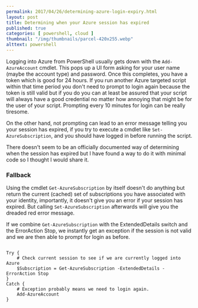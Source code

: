 ```yaml
---
permalink: 2017/04/26/determining-azure-login-expiry.html
layout: post
title: Determining when your Azure session has expired
published: true
categories: [ powershell, cloud ]
thumbnail: "/img/thumbnails/parcel-420x255.webp"
alttext: powershell
---
```


Logging into Azure from PowerShell usually gets down with the <code>Add-AzureAccount</code>
cmdlet. This pops up a UI form asking for your user name (maybe the account type) and password. Once
this completes, you have a token which is good for 24 hours. If you run another Azure targeted
script within that time period you don't need to prompt to login again because the token is
still valid but if you do you can at least be assured that your script will always have a good
credential no matter how annoying that might be for the user of your script. Prompting every
10 minutes for login can be really tiresome.

On the other hand, not prompting can lead to an error message telling you your session has
expired, if you try to execute a cmdlet like <code>Set-AzureSubscription</code>, and you should
have logged in before running the script.

There doesn't seem to be an officially documented way of determining when the session has
expired but I have found a way to do it with minimal code so I thought I would share it.

### Fallback

Using the cmdlet <code>Get-AzureSubscription</code> by itself doesn't do anything but
return the current (cached) set of subscriptions you have associated with your identity,
importantly, it doesn't give you an error if your session has expired. But calling
<code>Set-AzureSubscription</code> afterwards will give you the dreaded red error message.

If we combine <code>Get-AzureSubscription</code> with the ExtendedDetails switch and the
ErrorAction Stop, we instantly get an exception if the session is not valid and we are
then able to prompt for login as before.

~~~

Try {
	# Check current session to see if we are currently logged into Azure
	$Subscription = Get-AzureSubscription -ExtendedDetails -ErrorAction Stop
}
Catch {
	# Exception probably means we need to login again.
	Add-AzureAccount
}

~~~
